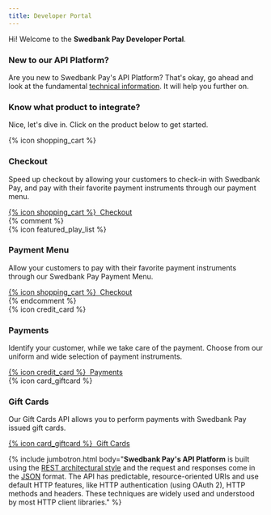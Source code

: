 ```yaml
---
title: Developer Portal
---
```


Hi! Welcome to the **Swedbank Pay Developer Portal**.

### New to our API Platform?

Are you new to Swedbank Pay's API Platform? That's okay, go ahead and look at
the fundamental [technical information][technical-information]. It will help you
further on.

### Know what product to integrate?

Nice, let's dive in. Click on the product below to get started.

<div class="row">
  <div class="col-12 col-md-4 pt-3 pt-md-0 d-flex">
    <div class="doc-card card card-plain">
      <div class="card-body text-center d-flex flex-column">
        {% icon shopping_cart %}
        <h3>Checkout</h3>
        <p>Speed up checkout by allowing your customers to check-in with Swedbank Pay, and pay with their favorite payment instruments through our payment menu.</p>
        <a class="btn btn-guiding btn-outline btn-block mt-auto" href="/checkout/">{% icon shopping_cart %}&nbsp; Checkout</a>
      </div>
    </div>
  </div>
  {% comment %}
  <div class="row">
  <div class="col-12 col-md-4 pt-3 pt-md-0 d-flex">
    <div class="doc-card card card-plain">
      <div class="card-body text-center d-flex flex-column">
        {% icon featured_play_list %}
        <h3>Payment Menu</h3>
        <p>Allow your customers to pay with their favorite payment instruments through our Swedbank Pay Payment Menu.</p>
        <a class="btn btn-guiding btn-outline btn-block mt-auto" href="/checkout/">{% icon shopping_cart %}&nbsp; Checkout</a>
      </div>
    </div>
  </div>
  {% endcomment %}
  <div class="col-12 col-md-4 pt-3 pt-md-0 d-flex">
    <div class="doc-card card card-plain">
      <div class="card-body text-center d-flex flex-column">
        {% icon credit_card %}
        <h3>Payments</h3>
        <p>Identify your customer, while we take care of the payment. Choose from our uniform and wide selection of payment instruments.</p>
        <a class="btn btn-guiding btn-outline btn-block mt-auto" href="/payments/">{% icon credit_card %}&nbsp; Payments</a>
      </div>
    </div>
  </div>
  <div class="col-12 col-md-4 pt-3 pt-md-0 d-flex">
    <div class="doc-card card card-plain">
      <div class="card-body text-center d-flex flex-column">
        {% icon card_giftcard %}
        <h3>Gift Cards</h3>
        <p>Our Gift Cards API allows you to perform payments with Swedbank Pay issued gift cards.</p>
        <a class="btn btn-guiding btn-outline btn-block mt-auto" href="/gift-cards/">{% icon card_giftcard %}&nbsp; Gift Cards</a>
      </div>
    </div>
  </div>
</div>

{% include jumbotron.html body="**Swedbank Pay's API Platform** is built using the [REST architectural style](https://en.wikipedia.org/wiki/Representational_state_transfer) and the request and responses come in the [JSON](https://www.json.org/) format. The API has predictable, resource-oriented URIs and use default HTTP features, like HTTP authentication (using OAuth 2), HTTP methods and headers. These techniques are widely used and understood by most HTTP client libraries." %}

[technical-information]: /home/technical-information
